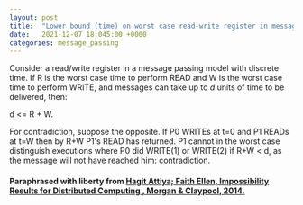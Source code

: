 ```yaml
---
layout: post
title:  "Lower bound (time) on worst case read-write register in message passing"
date:   2021-12-07 18:045:00 +0000
categories: message_passing
---
```


Consider a read/write register in a message passing model with discrete time. If R is the worst case time to perform READ and W is the worst case time to perform WRITE, and messages can take up to _d_ units of time to be delivered, then:

d <= R + W.

For contradiction, suppose the opposite. If P0 WRITEs at t=0 and P1 READs at t=W then by R+W P1's READ has returned. P1 cannot in the worst case distinguish executions where P0 did WRITE(1) or WRITE(2) if R+W < d, as the message will not have reached him: contradiction.

#### Paraphrased with liberty from [Hagit Attiya; Faith Ellen, Impossibility Results for Distributed Computing , Morgan & Claypool, 2014.](https://ieeexplore.ieee.org/document/6855592/)
